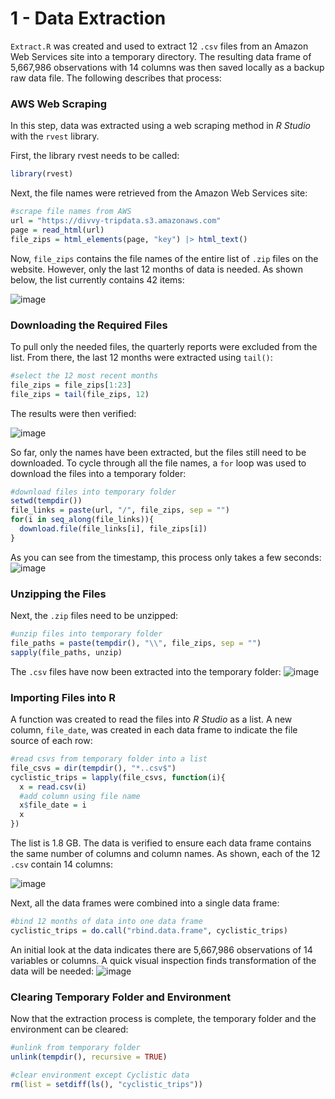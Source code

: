 
# 1 - Data Extraction
`Extract.R` was created and used to extract 12 `.csv` files from an Amazon Web Services site into a temporary directory. The resulting data frame of 5,667,986 observations with 14 columns was then saved locally as a backup raw data file. 
The following describes that process:

### AWS Web Scraping
In this step, data was extracted using a web scraping method in *R Studio* with the `rvest` library.

First, the library rvest needs to be called:
```r
library(rvest)
```

Next, the file names were retrieved from the Amazon Web Services site:
```r
#scrape file names from AWS
url = "https://divvy-tripdata.s3.amazonaws.com" 
page = read_html(url) 
file_zips = html_elements(page, "key") |> html_text()
```
Now, `file_zips` contains the file names of the entire list of `.zip` files on the website. However, only the last 12 months of data is needed. As shown below, the list currently contains 42 items:

![image](https://user-images.githubusercontent.com/94379757/161093262-f1d61c97-a508-4215-927e-e2f1f0a4a086.png)

### Downloading the Required Files

To pull only the needed files, the quarterly reports were excluded from the list. From there, the last 12 months were extracted using `tail()`:   
```r
#select the 12 most recent months
file_zips = file_zips[1:23]
file_zips = tail(file_zips, 12)
```
The results were then verified:

![image](https://user-images.githubusercontent.com/94379757/161093752-f9a082e3-6131-4500-97be-b17ba7f7386a.png)

So far, only the names have been extracted, but the files still need to be downloaded. To cycle through all the file names, a `for` loop was used to download the files into a temporary folder:

```r
#download files into temporary folder
setwd(tempdir())
file_links = paste(url, "/", file_zips, sep = "")
for(i in seq_along(file_links)){
  download.file(file_links[i], file_zips[i])
}
```
As you can see from the timestamp, this process only takes a few seconds: 
![image](https://user-images.githubusercontent.com/94379757/161095815-9a04d9dc-fce5-424f-852e-c9b9de5e8c67.png)

### Unzipping the Files

Next, the `.zip` files need to be unzipped: 
```r
#unzip files into temporary folder 
file_paths = paste(tempdir(), "\\", file_zips, sep = "")
sapply(file_paths, unzip)
```
The `.csv` files have now been extracted into the temporary folder:
![image](https://user-images.githubusercontent.com/94379757/161096534-bc09ce28-d141-4644-8d10-baf66f0e1a51.png)

### Importing Files into R

A function was created to read the files into *R Studio* as a list. A new column, `file_date`, was created in each data frame to indicate the file source of each row:

```r
#read csvs from temporary folder into a list
file_csvs = dir(tempdir(), "*..csv$")
cyclistic_trips = lapply(file_csvs, function(i){
  x = read.csv(i)
  #add column using file name 
  x$file_date = i
  x
})
```

The list is 1.8 GB. The data is verified to ensure each data frame contains the same number of columns and column names. As shown, each of the 12 `.csv` contain 14 columns:

![image](https://user-images.githubusercontent.com/94379757/161101932-4d5960a6-8fc8-4ff4-a383-232826b7e7dd.png)

Next, all the data frames were combined into a single data frame:
```r
#bind 12 months of data into one data frame
cyclistic_trips = do.call("rbind.data.frame", cyclistic_trips)
```

An initial look at the data indicates there are 5,667,986 observations of 14 variables or columns. A quick visual inspection finds transformation of the data will be needed:
![image](https://user-images.githubusercontent.com/94379757/161107897-1fd65c7a-a532-428f-9a22-bf8096fb433c.png)


### Clearing Temporary Folder and Environment

Now that the extraction process is complete, the temporary folder and the environment can be cleared:
```r
#unlink from temporary folder
unlink(tempdir(), recursive = TRUE)

#clear environment except Cyclistic data
rm(list = setdiff(ls(), "cyclistic_trips"))
```
